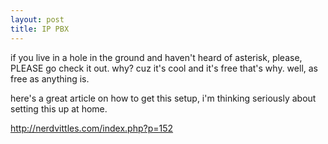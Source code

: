 ```yaml
---
layout: post
title: IP PBX
---
```


if you live in a hole in the ground and haven't heard of asterisk, please, PLEASE go check it out. why? cuz it's cool and it's free that's why. well, as free as anything is.

here's a great article on how to get this setup, i'm thinking seriously about setting this up at home.

http://nerdvittles.com/index.php?p=152